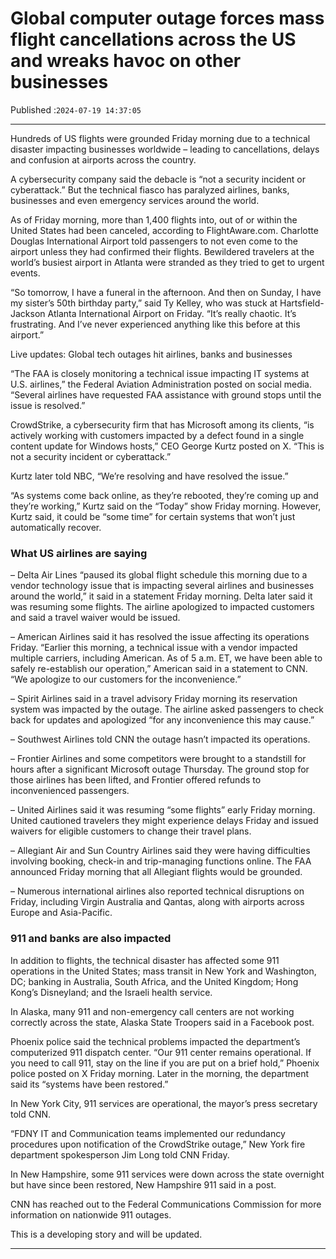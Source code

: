 # Global computer outage forces mass flight cancellations across the US and wreaks havoc on other businesses

Published :`2024-07-19 14:37:05`

---

Hundreds of US flights were grounded Friday morning due to a technical disaster impacting businesses worldwide – leading to cancellations, delays and confusion at airports across the country.

A cybersecurity company said the debacle is “not a security incident or cyberattack.” But the technical fiasco has paralyzed airlines, banks, businesses and even emergency services around the world.

As of Friday morning, more than 1,400 flights into, out of or within the United States had been canceled, according to FlightAware.com. Charlotte Douglas International Airport told passengers to not even come to the airport unless they had confirmed their flights. Bewildered travelers at the world’s busiest airport in Atlanta were stranded as they tried to get to urgent events.

“So tomorrow, I have a funeral in the afternoon. And then on Sunday, I have my sister’s 50th birthday party,” said Ty Kelley, who was stuck at Hartsfield-Jackson Atlanta International Airport on Friday. “It’s really chaotic. It’s frustrating. And I’ve never experienced anything like this before at this airport.”

Live updates: Global tech outages hit airlines, banks and businesses

“The FAA is closely monitoring a technical issue impacting IT systems at U.S. airlines,” the Federal Aviation Administration posted on social media. “Several airlines have requested FAA assistance with ground stops until the issue is resolved.”

CrowdStrike, a cybersecurity firm that has Microsoft among its clients, “is actively working with customers impacted by a defect found in a single content update for Windows hosts,” CEO George Kurtz posted on X. “This is not a security incident or cyberattack.”

Kurtz later told NBC, “We’re resolving and have resolved the issue.”

“As systems come back online, as they’re rebooted, they’re coming up and they’re working,” Kurtz said on the “Today” show Friday morning. However, Kurtz said, it could be “some time” for certain systems that won’t just automatically recover.

### What US airlines are saying

– Delta Air Lines “paused its global flight schedule this morning due to a vendor technology issue that is impacting several airlines and businesses around the world,” it said in a statement Friday morning. Delta later said it was resuming some flights. The airline apologized to impacted customers and said a travel waiver would be issued.

– American Airlines said it has resolved the issue affecting its operations Friday. “Earlier this morning, a technical issue with a vendor impacted multiple carriers, including American. As of 5 a.m. ET, we have been able to safely re-establish our operation,” American said in a statement to CNN. “We apologize to our customers for the inconvenience.”

– Spirit Airlines said in a travel advisory Friday morning its reservation system was impacted by the outage. The airline asked passengers to check back for updates and apologized “for any inconvenience this may cause.”

– Southwest Airlines told CNN the outage hasn’t impacted its operations.

– Frontier Airlines and some competitors were brought to a standstill for hours after a significant Microsoft outage Thursday. The ground stop for those airlines has been lifted, and Frontier offered refunds to inconvenienced passengers.

– United Airlines said it was resuming “some flights” early Friday morning. United cautioned travelers they might experience delays Friday and issued waivers for eligible customers to change their travel plans.

– Allegiant Air and Sun Country Airlines said they were having difficulties involving booking, check-in and trip-managing functions online. The FAA announced Friday morning that all Allegiant flights would be grounded.

– Numerous international airlines also reported technical disruptions on Friday, including Virgin Australia and Qantas, along with airports across Europe and Asia-Pacific.

### 911 and banks are also impacted

In addition to flights, the technical disaster has affected some 911 operations in the United States; mass transit in New York and Washington, DC; banking in Australia, South Africa, and the United Kingdom; Hong Kong’s Disneyland; and the Israeli health service.

In Alaska, many 911 and non-emergency call centers are not working correctly across the state, Alaska State Troopers said in a Facebook post.

Phoenix police said the technical problems impacted the department’s computerized 911 dispatch center. “Our 911 center remains operational. If you need to call 911, stay on the line if you are put on a brief hold,” Phoenix police posted on X Friday morning. Later in the morning, the department said its “systems have been restored.”

In New York City, 911 services are operational, the mayor’s press secretary told CNN.

“FDNY IT and Communication teams implemented our redundancy procedures upon notification of the CrowdStrike outage,” New York fire department spokesperson Jim Long told CNN Friday.

In New Hampshire, some 911 services were down across the state overnight but have since been restored, New Hampshire 911 said in a post.

CNN has reached out to the Federal Communications Commission for more information on nationwide 911 outages.

This is a developing story and will be updated.

---


